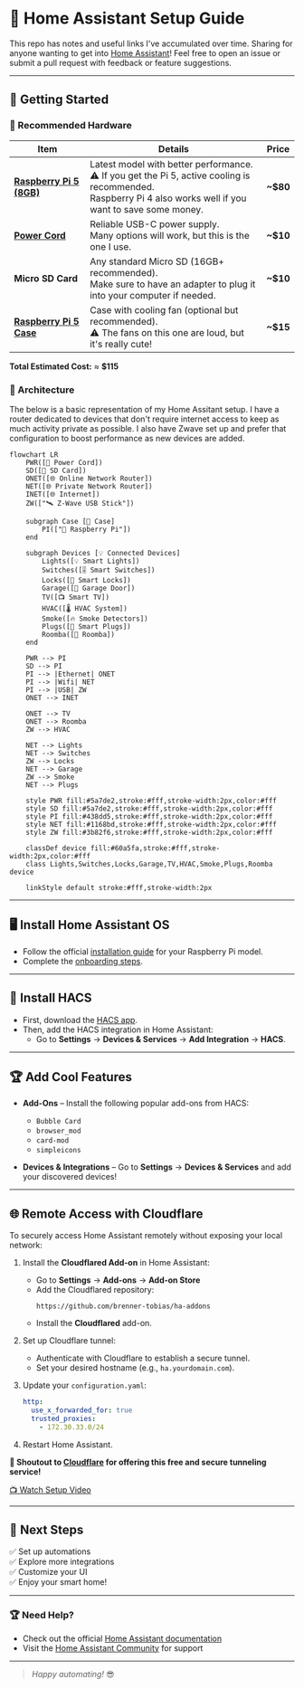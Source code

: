 # 🏡 Home Assistant Setup Guide

This repo has notes and useful links I've accumulated over time. Sharing for anyone wanting to get into [Home Assistant](https://www.home-assistant.io/)! Feel free to open an issue or submit a pull request with feedback or feature suggestions.

 ---

## 🚀 Getting Started  

### 🛒 Recommended Hardware  

| Item | Details | Price |  
|------|---------|-------|  
| [**Raspberry Pi 5 (8GB)**](https://www.amazon.com/dp/B0CK2FCG1K?ref=ppx_yo2ov_dt_b_fed_asin_title) | Latest model with better performance.<br>⚠️ If you get the Pi 5, active cooling is recommended.<br>Raspberry Pi 4 also works well if you want to save some money. | **~$80** |  
| [**Power Cord**](https://www.amazon.com/dp/B0CQ2DL2RW?ref=ppx_yo2ov_dt_b_fed_asin_title) | Reliable USB-C power supply.<br>Many options will work, but this is the one I use. | **~$10** |  
| **Micro SD Card** | Any standard Micro SD (16GB+ recommended).<br>Make sure to have an adapter to plug it into your computer if needed. | **~$10** |  
| [**Raspberry Pi 5 Case**](https://www.amazon.com/dp/B0CTBJ42P9?ref=ppx_yo2ov_dt_b_fed_asin_title) | Case with cooling fan (optional but recommended).<br>⚠️ The fans on this one are loud, but it's really cute! | **~$15** |  

**Total Estimated Cost:** ≈ **$115**

### 🏡 Architecture

The below is a basic representation of my Home Assitant setup. I have a router dedicated to devices that don't require internet access to keep as much activity private as possible. I also have Zwave set up and prefer that configuration to boost performance as new devices are added.

```mermaid
flowchart LR
    PWR([🔌 Power Cord])
    SD([💾 SD Card])
    ONET([🌐 Online Network Router])
    NET([🌐 Private Network Router])
    INET([🌐 Internet])
    ZW(["🛰️ Z-Wave USB Stick"])

    subgraph Case [🧰 Case]
        PI(["🍓 Raspberry Pi"])
    end

    subgraph Devices [💡 Connected Devices]
        Lights([💡 Smart Lights])
        Switches([🎚️ Smart Switches])
        Locks([🔐 Smart Locks])
        Garage([🚗 Garage Door])
        TV([📺 Smart TV])
        HVAC([🌡️ HVAC System])
        Smoke([🔥 Smoke Detectors])
        Plugs([🔌 Smart Plugs])
        Roomba([🧹 Roomba])
    end

    PWR --> PI
    SD --> PI
    PI --> |Ethernet| ONET
    PI --> |Wifi| NET
    PI --> |USB| ZW
    ONET --> INET

    ONET --> TV
    ONET --> Roomba
    ZW --> HVAC

    NET --> Lights
    NET --> Switches
    ZW --> Locks
    NET --> Garage
    ZW --> Smoke
    NET --> Plugs

    style PWR fill:#5a7de2,stroke:#fff,stroke-width:2px,color:#fff
    style SD fill:#5a7de2,stroke:#fff,stroke-width:2px,color:#fff
    style PI fill:#438dd5,stroke:#fff,stroke-width:2px,color:#fff
    style NET fill:#1168bd,stroke:#fff,stroke-width:2px,color:#fff
    style ZW fill:#3b82f6,stroke:#fff,stroke-width:2px,color:#fff

    classDef device fill:#60a5fa,stroke:#fff,stroke-width:2px,color:#fff
    class Lights,Switches,Locks,Garage,TV,HVAC,Smoke,Plugs,Roomba device

    linkStyle default stroke:#fff,stroke-width:2px
```

---

## 🖥️ Install Home Assistant OS  
- Follow the official [installation guide](https://www.home-assistant.io/installation/raspberrypi/) for your Raspberry Pi model.  
- Complete the [onboarding steps](https://www.home-assistant.io/getting-started/onboarding/).  

---

## 🧰 Install HACS  
- First, download the [HACS app](https://www.hacs.xyz/docs/use/download/download/).  
- Then, add the HACS integration in Home Assistant:  
  - Go to **Settings** → **Devices & Services** → **Add Integration** → **HACS**.  

---

## 🏆 Add Cool Features  
- **Add-Ons** – Install the following popular add-ons from HACS:  
  - `Bubble Card`  
  - `browser_mod`  
  - `card-mod`  
  - `simpleicons`  

- **Devices & Integrations** – Go to **Settings** → **Devices & Services** and add your discovered devices!  

---

## 🌐 Remote Access with Cloudflare  
To securely access Home Assistant remotely without exposing your local network:  

1. Install the **Cloudflared Add-on** in Home Assistant:  
   - Go to **Settings** → **Add-ons** → **Add-on Store**  
   - Add the Cloudflared repository:  
     ``` 
     https://github.com/brenner-tobias/ha-addons 
     ```  
   - Install the **Cloudflared** add-on.  

2. Set up Cloudflare tunnel:  
   - Authenticate with Cloudflare to establish a secure tunnel.  
   - Set your desired hostname (e.g., `ha.yourdomain.com`).  

3. Update your `configuration.yaml`:  
    ```yaml
    http:
      use_x_forwarded_for: true
      trusted_proxies:
        - 172.30.33.0/24
    ```  

4. Restart Home Assistant.  

**🔹 Shoutout to [Cloudflare](https://www.cloudflare.com/) for offering this free and secure tunneling service!**  

[📺 Watch Setup Video](https://www.youtube.com/watch?v=JGAKzzOmvxg&utm_source=chatgpt.com)  

---

## 🎯 Next Steps  
✅ Set up automations  
✅ Explore more integrations  
✅ Customize your UI  
✅ Enjoy your smart home!  

---

### 🏆 **Need Help?**  
- Check out the official [Home Assistant documentation](https://www.home-assistant.io/docs/)  
- Visit the [Home Assistant Community](https://community.home-assistant.io/) for support  

---

> *Happy automating!* 😎
